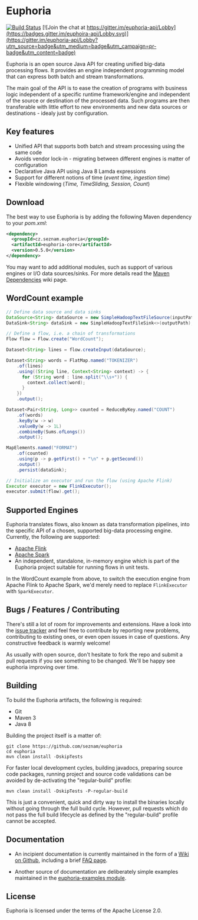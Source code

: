 # Euphoria

[![Build Status](https://travis-ci.org/seznam/euphoria.svg?branch=master)](https://travis-ci.org/seznam/euphoria)
[![Join the chat at https://gitter.im/euphoria-api/Lobby](https://badges.gitter.im/euphoira-api/Lobby.svg)](https://gitter.im/euphoria-api/Lobby?utm_source=badge&utm_medium=badge&utm_campaign=pr-badge&utm_content=badge)

Euphoria is an open source Java API for creating unified big-data
processing flows.  It provides an engine independent programming model
that can express both batch and stream transformations.

The main goal of the API is to ease the creation of programs with
business logic independent of a specific runtime framework/engine and
independent of the source or destination of the processed data.  Such
programs are then transferable with little effort to new environments
and new data sources or destinations - idealy just by configuration.


## Key features

 * Unified API that supports both batch and stream processing using
   the same code
 * Avoids vendor lock-in - migrating between different engines is
   matter of configuration
 * Declarative Java API using Java 8 Lamda expressions
 * Support for different notions of time (_event time, ingestion
   time_)
 * Flexible windowing (_Time, TimeSliding, Session, Count_)

## Download

The best way to use Euphoria is by adding the following Maven dependency to your _pom.xml_:

```xml
<dependency>
  <groupId>cz.seznam.euphoria</groupId>
  <artifactId>euphoria-core</artifactId>
  <version>0.5.0</version>
</dependency>
```
You may want to add additional modules, such as support of various engines or I/O data sources/sinks. For more details read the [Maven Dependencies](https://github.com/seznam/euphoria/wiki/Maven-dependencies) wiki page.


## WordCount example

```java
// Define data source and data sinks
DataSource<String> dataSource = new SimpleHadoopTextFileSource(inputPath);
DataSink<String> dataSink = new SimpleHadoopTextFileSink<>(outputPath);

// Define a flow, i.e. a chain of transformations
Flow flow = Flow.create("WordCount");

Dataset<String> lines = flow.createInput(dataSource);

Dataset<String> words = FlatMap.named("TOKENIZER")
    .of(lines)
    .using((String line, Context<String> context) -> {
      for (String word : line.split("\\s+")) {
        context.collect(word);
      }
    })
    .output();

Dataset<Pair<String, Long>> counted = ReduceByKey.named("COUNT")
    .of(words)
    .keyBy(w -> w)
    .valueBy(w -> 1L)
    .combineBy(Sums.ofLongs())
    .output();

MapElements.named("FORMAT")
    .of(counted)
    .using(p -> p.getFirst() + "\n" + p.getSecond())
    .output()
    .persist(dataSink);

// Initialize an executor and run the flow (using Apache Flink)
Executor executor = new FlinkExecutor();
executor.submit(flow).get();
```

## Supported Engines

Euphoria translates flows, also known as data transformation
pipelines, into the specific API of a chosen, supported big-data
processing engine.  Currently, the following are supported:

 * [Apache Flink](https://flink.apache.org/)
 * [Apache Spark](http://spark.apache.org/)
 * An independent, standalone, in-memory engine which is part of the
   Euphoria project suitable for running flows in unit tests.

In the WordCount example from above, to switch the execution engine
from Apache Flink to Apache Spark, we'd merely need to replace
`FlinkExecutor` with `SparkExecutor`.

## Bugs / Features / Contributing

There's still a lot of room for improvements and extensions.  Have a
look into the [issue tracker](https://github.com/seznam/euphoria/issues)
and feel free to contribute by reporting new problems, contributing to
existing ones, or even open issues in case of questions.  Any constructive
feedback is warmly welcome!

As usually with open source, don't hesitate to fork the repo and
submit a pull requests if you see something to be changed.  We'll be
happy see euphoria improving over time.

## Building

To build the Euphoria artifacts, the following is required:

* Git
* Maven 3
* Java 8

Building the project itself is a matter of:

```
git clone https://github.com/seznam/euphoria
cd euphoria
mvn clean install -DskipTests
```

For faster local development cycles, building javadocs, preparing
source code packages, running project and source code validations can
be avoided by de-activating the "regular-build" profile:

```
mvn clean install -DskipTests -P-regular-build
```

This is just a convenient, quick and dirty way to install the binaries
locally without going through the full build cycle.  However, pull
requests which do not pass the full build lifecycle as defined by the
"regular-build" profile cannot be accepted.


## Documentation

* An incipient documentation is currently maintained in the form of a
  [Wiki on Github](https://github.com/seznam/euphoria/wiki), including a brief [FAQ page](https://github.com/seznam/euphoria/wiki/FAQ).

* Another source of documentation are deliberately simple examples
  maintained in the [euphoria-examples module](https://github.com/seznam/euphoria/tree/master/euphoria-examples).


## License

Euphoria is licensed under the terms of the Apache License 2.0.
